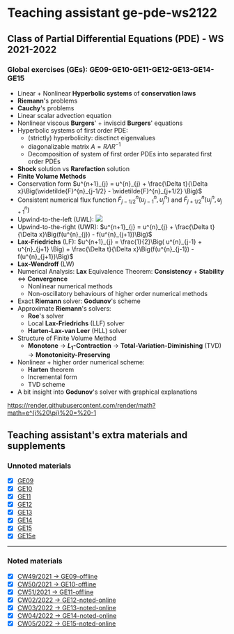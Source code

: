 # Teaching assistant ge-pde-ws2122

## Class of **Partial Differential Equations (PDE)** - WS 2021-2022
### Global exercises (GEs): GE09-GE10-GE11-GE12-GE13-GE14-GE15
- Linear $+$ Nonlinear **Hyperbolic systems** of **conservation laws**
- **Riemann**'s problems
- **Cauchy**'s problems
- Linear scalar advection equation
- Nonlinear viscous **Burgers**' $+$ inviscid **Burgers**' equations
- Hyperbolic systems of first order PDE: 
  - (strictly) hyperbolicity: disctinct eigenvalues
  - diagonalizable matrix $A = R\Lambda R^{-1}$
  - Decomposition of system of first order PDEs into separated first order PDEs
- **Shock** solution vs **Rarefaction** solution
- **Finite Volume Methods**
- Conservation form $`u^{n+1}_{j} = u^{n}_{j} + \frac{\Delta t}{\Delta x}\Big(\widetilde{F}^{n}_{j-1/2} - \widetilde{F}^{n}_{j+1/2} \Big)`$
- Consistent numerical flux function $\widetilde{F}^{n}_{j-1/2}\left(u^{n}_{j-1},u^{n}_{j}\right)$ and $\widetilde{F}^{n}_{j+1/2}\left(u^{n}_{j},u^{n}_{j+1}\right)$
- Upwind-to-the-left (UWL): 
  <img src="https://render.githubusercontent.com/render/math?math=u^{n+1}_{j} = u^{n}_{j} + \frac{\Delta t}{\Delta x}\Big(f(u^{n}_{j-1}) - f(u^{n}_{j})\Big)">
- Upwind-to-the-right (UWR): $u^{n+1}_{j} = u^{n}_{j} + \frac{\Delta t}{\Delta x}\Big(f(u^{n}_{j}) - f(u^{n}_{j+1})\Big)$
- **Lax-Friedrichs** (LF): $u^{n+1}_{j} = \frac{1}{2}\Big( u^{n}_{j-1} + u^{n}_{j+1} \Big) + \frac{\Delta t}{\Delta x}\Big(f(u^{n}_{j-1}) - f(u^{n}_{j+1})\Big)$ 
- **Lax-Wendroff** (LW)
- Numerical Analysis: **Lax** Equivalence Theorem: **Consistency** $+$ **Stability** $\Leftrightarrow$ **Convergence**
  - Nonlinear numerical methods
  - Non-oscillatory behaviours of higher order numerical methods
- Exact **Riemann** solver: **Godunov**'s scheme
- Approximate **Riemann**'s solvers: 
  - **Roe**'s solver 
  - Local **Lax-Friedrichs** (LLF) solver
  - **Harten-Lax-van Leer** (HLL) solver
- Structure of Finite Volume Method
  - **Monotone** $\rightarrow$ **$L_{1}$-Contraction** $\rightarrow$ **Total-Variation-Diminishing** (TVD) $\rightarrow$ **Monotonicity-Preserving**
- Nonlinear + higher order numerical scheme: 
  - **Harten** theorem
  - Incremental form
  - TVD scheme
- A bit insight into **Godunov**'s solver with graphical explanations

https://render.githubusercontent.com/render/math?math=e^{i%20\pi}%20=%20-1
 
## Teaching assistant's extra materials and supplements

### Unnoted materials
- [x] [GE09](https://github.com/tuanvo-git/ge-pde-ws2122/blob/main/GE09/ge-09.pdf) 
- [x] [GE10](https://github.com/tuanvo-git/ge-pde-ws2122/blob/main/GE10/ge-10.pdf)
- [x] [GE11](https://github.com/tuanvo-git/ge-pde-ws2122/blob/main/GE11/ge-11.pdf)
- [x] [GE12](https://github.com/tuanvo-git/ge-pde-ws2122/blob/main/GE12/ge-12.pdf) 
- [x] [GE13](https://github.com/tuanvo-git/ge-pde-ws2122/blob/main/GE13/ge-13.pdf) 
- [x] [GE14](https://github.com/tuanvo-git/ge-pde-ws2122/blob/main/GE14/ge-14.pdf) 
- [x] [GE15](https://github.com/tuanvo-git/ge-pde-ws2122/blob/main/GE15/ge-15.pdf) 
- [x] [GE15e](https://github.com/tuanvo-git/ge-pde-ws2122/blob/main/GE15e/ge-15e.pdf) 
---
### Noted materials
- [x] [CW49/2021 $\rightarrow$ GE09-offline](https://github.com/tuanvo-git/ge-pde-ws2122/blob/main/GE09/ge-09.pdf) 
- [x] [CW50/2021 $\rightarrow$ GE10-offline](https://github.com/tuanvo-git/ge-pde-ws2122/blob/main/GE10/ge-10.pdf)
- [x] [CW51/2021 $\rightarrow$ GE11-offline](https://github.com/tuanvo-git/ge-pde-ws2122/blob/main/GE11/ge-11.pdf)
- [x] [CW02/2022 $\rightarrow$ GE12-noted-online](https://github.com/tuanvo-git/ge-pde-ws2122/blob/main/GE12/ge-12-noted.pdf) 
- [x] [CW03/2022 $\rightarrow$ GE13-noted-online](https://github.com/tuanvo-git/ge-pde-ws2122/blob/main/GE13/ge-13-noted.pdf)
- [x] [CW04/2022 $\rightarrow$ GE14-noted-online](https://github.com/tuanvo-git/ge-pde-ws2122/blob/main/GE14/ge-14-noted.pdf)
- [x] [CW05/2022 $\rightarrow$ GE15-noted-online](https://github.com/tuanvo-git/ge-pde-ws2122/blob/main/GE15/ge-15-noted.pdf)
